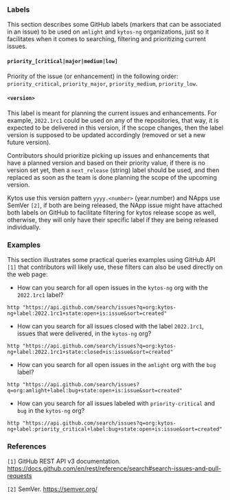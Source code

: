 ### Labels

This section describes some GitHub labels (markers that can be associated in an issue) to be used on `amlight` and `kytos-ng` organizations, just so it facilitates when it comes to searching, filtering and prioritizing current issues.

#### `priority_[critical|major|medium|low]`

Priority of the issue (or enhancement) in the following order: `priority_critical`, `priority_major`, `priority_medium`, `priority_low`.

#### `<version>`

This label is meant for planning the current issues and enhancements. For example, `2022.1rc1` could be used on any of the repositories, that way, it is expected to be delivered in this version, if the scope changes, then the label version is supposed to be updated accordingly (removed or set a new future version).

Contributors should prioritize picking up issues and enhancements that have a planned version and based on their priority value, if there is no version set yet, then a `next_release` (string) label should be used, and then replaced as soon as the team is done planning the scope of the upcoming version.

Kytos use this version pattern `yyyy.<number>` (year.number) and NApps use SemVer `[2]`, if both are being released, the NApp issue might have attached both labels on GitHub to facilitate filtering for kytos release scope as well, otherwise, they will only have their specific label if they are being released individually. 

### Examples

This section illustrates some practical queries examples using GitHub API `[1]` that contributors will likely use, these filters can also be used directly on the web page:

- How can you search for all open issues in the `kytos-ng` org with the `2022.1rc1` label?

```
http "https://api.github.com/search/issues?q=org:kytos-ng+label:2022.1rc1+state:open+is:issue&sort=created"

```

- How can you search for all issues closed with the label `2022.1rc1`, issues that were delivered, in the `kytos-ng` org?

```
http "https://api.github.com/search/issues?q=org:kytos-ng+label:2022.1rc1+state:closed+is:issue&sort=created"
```

- How can you search for all open issues in the `amlight` org with the `bug` label?

```
http "https://api.github.com/search/issues?q=org:amlight+label:bug+state:open+is:issue&sort=created"
```

- How can you search for all issues labeled with `priority-critical` and `bug` in the `kytos-ng` org?

```
http "https://api.github.com/search/issues?q=org:kytos-ng+label:priority_critical+label:bug+state:open+is:issue&sort=created"
```



### References

`[1]` GitHub REST API v3 documentation. https://docs.github.com/en/rest/reference/search#search-issues-and-pull-requests

`[2]` SemVer. https://semver.org/
